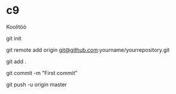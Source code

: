 # c9
Koolitöö

git init

git remote add origin git@github.com:yourname/yourrepository.git

git add .

git commit -m "First commit"

git push -u origin master
